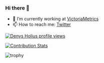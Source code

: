 ### Hi there 👋

- 🔭 I’m currently working at [VictoriaMetrics](https://victoriametrics.com)
- 📫 How to reach me: [Twitter](https://twitter.com/dengolius)

[![Denys Holius profile views](https://u8views.com/api/v1/github/profiles/5650611/views/day-week-month-total-count.svg)](https://u8views.com/github/denisgolius) 

[![Contribution Stats](https://github-contribution-stats.vercel.app/api/?username=denisgolius&theme=synthwave&show_icons=true)](#)

![trophy](https://github-profile-trophy.vercel.app/?username=denisgolius&row=1&column=9&oldie&no-frame=true)
